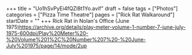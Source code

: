 +++
title = "Uo1hSvPyEi4fQZl8t1Yo.avif"
draft = false
tags = ["Photos"]
categories = ["Pizza Time Theatre"]
pages = ["Rick Rat Walkaround"]
startDate = ""
+++
Rick Rat in Nolan's Office (June 1975)https://archive.org/details/play-meter-volume-1-number-7-june-july-1975-600dpi/Play%20Meter%20-%20Volume%201%2C%20Number%207%20-%20June-July%201975/page/14/mode/2up
